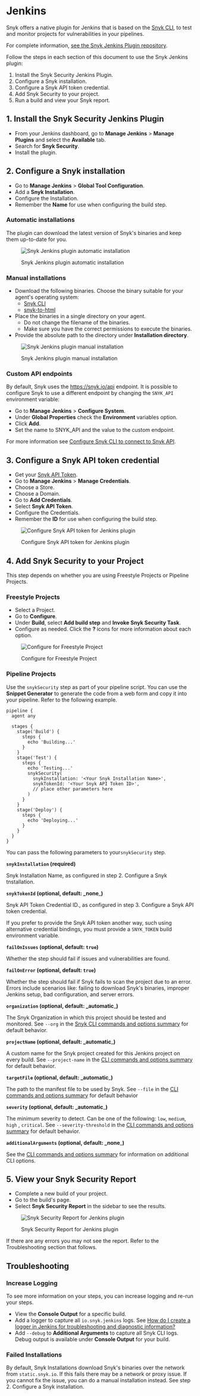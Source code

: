 # Jenkins

Snyk offers a native plugin for Jenkins that is based on the [Snyk CLI](https://docs.snyk.io/snyk-cli/cli-reference), to test and monitor projects for vulnerabilities in your pipelines.

For complete information, [see the Snyk Jenkins Plugin repository](https://github.com/jenkinsci/snyk-security-scanner-plugin).

Follow the steps in each section of this document to use the Snyk Jenkins plugin:

1. Install the Snyk Security Jenkins Plugin.
2. Configure a Snyk installation.
3. Configure a Snyk API token credential.
4. Add Snyk Security to your project.
5. Run a build and view your Snyk report.

## 1. Install the Snyk Security Jenkins Plugin

* From your Jenkins dashboard, go to **Manage Jenkins** > **Manage Plugins** and select the **Available** tab.
* Search for **Snyk Security**.
* Install the plugin.

## 2. Configure a Snyk installation

* Go to **Manage Jenkins** > **Global Tool Configuration**.
* Add a **Snyk Installation**.
* Configure the Installation.
* Remember the **Name** for use when configuring the build step.

### Automatic installations

The plugin can download the latest version of Snyk's binaries and keep them up-to-date for you.

<figure><img src="../../.gitbook/assets/snyk_config_auto-update_v2 (1).png" alt="Snyk Jenkins plugin automatic installation"><figcaption><p>Snyk Jenkins plugin automatic installation</p></figcaption></figure>

### Manual installations

* Download the following binaries. Choose the binary suitable for your agent's operating system:
  * [Snyk CLI](https://github.com/snyk/snyk/releases/latest)
  * [snyk-to-html](https://github.com/snyk/snyk-to-html/releases/latest)
* Place the binaries in a single directory on your agent.
  * Do not change the filename of the binaries.
  * Make sure you have the correct permissions to execute the binaries.
* Provide the absolute path to the directory under **Installation directory**.

<figure><img src="../../.gitbook/assets/snyk_config_manual_v2.png" alt="Snyk Jenkins plugin manual installation"><figcaption><p>Snyk Jenkins plugin manual installation</p></figcaption></figure>

### Custom API endpoints

By default, Snyk uses the https://snyk.io/api endpoint. It is possible to configure Snyk to use a different endpoint by changing the `SNYK_API` environment variable:

* Go to **Manage Jenkins** > **Configure System**.
* Under **Global Properties** check the **Environment** variables option.
* Click **Add**.
* Set the name to SNYK\_API and the value to the custom endpoint.

For more information see [Configure Snyk CLI to connect to Snyk API](https://docs.snyk.io/snyk-cli/configure-the-snyk-cli/configure-snyk-cli-to-connect-to-snyk-api).

## 3. Configure a Snyk API token credential

* Get your [Snyk API Token](https://docs.snyk.io/snyk-api-info/authentication-for-api).
* Go to **Manage Jenkins** > **Manage Credentials**.
* Choose a Store.
* Choose a Domain.
* Go to **Add Credentials**.
* Select **Snyk API Token**.
* Configure the Credentials.
* Remember the **ID** for use when configuring the build step.

<figure><img src="../../.gitbook/assets/snyk_configuration_token_v2.png" alt="Configure Snyk API token for Jenkins plugin"><figcaption><p>Configure Snyk API token for Jenkins plugin</p></figcaption></figure>

## 4. Add Snyk Security to your Project

This step depends on whether you are using Freestyle Projects or Pipeline Projects.

### Freestyle Projects

* Select a Project.
* Go to **Configure**.
* Under **Build**, select **Add build step** and **Invoke Snyk Security Task**.
* Configure as needed. Click the **?** icons for more information about each option.

<figure><img src="../../.gitbook/assets/snyk_buildstep_freestyle.png" alt="Configure for Freestyle Project"><figcaption><p>Configure for Freestyle Project</p></figcaption></figure>

### Pipeline Projects

Use the `snykSecurity` step as part of your pipeline script. You can use the **Snippet Generator** to generate the code from a web form and copy it into your pipeline. Refer to the following example.

```
pipeline {
  agent any

  stages {
    stage('Build') {
      steps {
        echo 'Building...'
      }
    }
    stage('Test') {
      steps {
        echo 'Testing...'
        snykSecurity(
          snykInstallation: '<Your Snyk Installation Name>',
          snykTokenId: '<Your Snyk API Token ID>',
          // place other parameters here
        )
      }
    }
    stage('Deploy') {
      steps {
        echo 'Deploying...'
      }
    }
  }
}
```

You can pass the following parameters to your`snykSecurity` step.

**`snykInstallation` (required)**

Snyk Installation Name, as configured in step 2. Configure a Snyk tnstallation.

**`snykTokenId` (optional, default: \_none**\_**)**

Snyk API Token Credential ID., as configured in step 3. Configure a Snyk API token credential.

If you prefer to provide the Snyk API token another way, such using alternative credential bindings, you must provide a `SNYK_TOKEN` build environment variable.

**`failOnIssues` (optional, default: `true`)**

Whether the step should fail if issues and vulnerabilities are found.

**`failOnError` (optional, default: `true`)**

Whether the step should fail if Snyk fails to scan the project due to an error. Errors include scenarios like: failing to download Snyk's binaries, improper Jenkins setup, bad configuration, and server errors.

**`organization` (optional, default: \_automatic**\_**)**

The Snyk Organization in which this project should be tested and monitored. See `--org` in the [Snyk CLI commands and options summary](https://docs.snyk.io/snyk-cli/cli-reference) for default behavior.

**`projectName` (optional, default: \_automatic**\_**)**

A custom name for the Snyk project created for this Jenkins project on every build. See `--project-name` in the [CLI commands and options summary](https://docs.snyk.io/snyk-cli/cli-reference) for default behavior.

**`targetFile` (optional, default: \_automatic**\_**)**

The path to the manifest file to be used by Snyk. See `--file` in the [CLI commands and options summary](https://docs.snyk.io/snyk-cli/cli-reference) for default behavior

**`severity` (optional, default: \_automatic**\_**)**

The minimum severity to detect. Can be one of the following: `low`, `medium`, `high` , `critical`. See `--severity-threshold` in the [CLI commands and options summary](https://docs.snyk.io/snyk-cli/cli-reference) for default behavior.

**`additionalArguments` (optional, default: \_none**\_**)**

See the [CLI commands and options summary](https://docs.snyk.io/snyk-cli/cli-reference) for information on additional CLI options.

## 5. View your Snyk Security Report

* Complete a new build of your project.
* Go to the build's page.
* Select **Snyk Security Report** in the sidebar to see the results.

<figure><img src="../../.gitbook/assets/snyk_build_report.png" alt="Snyk Security Report for Jenkins plugin"><figcaption><p>Snyk Security Report for Jenkins plugin</p></figcaption></figure>

If there are any errors you may not see the report. Refer to the Troubleshooting section that follows.

## Troubleshooting

### Increase Logging

To see more information on your steps, you can increase logging and re-run your steps.

* View the **Console Output** for a specific build.
* Add a logger to capture all `io.snyk.jenkins` logs. See [How do I create a logger in Jenkins for troubleshooting and diagnostic information?](https://docs.cloudbees.com/docs/cloudbees-ci-kb/latest/client-and-managed-masters/how-do-i-create-a-logger-in-jenkins-for-troubleshooting-and-diagnostic-information)
* Add `--debug` to **Additional Arguments** to capture all Snyk CLI logs. Debug output is available under **Console Output** for your build.

### Failed Installations

By default, Snyk Installations download Snyk's binaries over the network from `static.snyk.io`. If this fails there may be a network or proxy issue. If you cannot fix the issue, you can do a manual installation instead. See step 2. Configure a Snyk installation.
